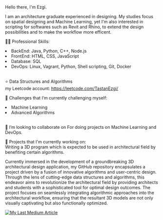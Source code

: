 Hello there, I'm Ezgi.

I am an architecture graduate experienced in designing. My studies focus on spatial designing and Machine Learning, yet I'm also interested in scripting for softwares such as Revit and Rhino, to extend the design possibilities and to make the workflow more efficent.

👨‍💻 Professional Skills: 
<li>BackEnd: Java, Python, C++, Node.js  </li>
<li>FrontEnd: HTML, CSS, JavaScript </li>
<li>Database: SQL</li>
<li>DevOps: Linux, Vagrant, Python, Shell scripting, Git, Docker</li> <br/>

⭐️ Data Structures and Algorithms <br/>
my Leetcode account: https://leetcode.com/TastanEzgi/ </br>

🌱 Challenges that I’m currently challenging myself: 
<li>Machine Learning </li>
<li>Advanced Algorithms</li> </br>

👯 I’m looking to collaborate on For doing projects on Machine Learning and DevOps.

💼 Projects that I'm currently working on: <br/>
Writing a 3D program which is expected to be used in architectural field by benefiting certain algorithms.

Currently immersed in the development of a groundbreaking 3D architectural design application, my GitHub repository encapsulates a project driven by a fusion of innovative algorithms and user-centric design. Through the lens of cutting-edge data structures and algorithms, this endeavor aims to revolutionize the architectural field by providing architects and students with a sophisticated tool for optimal design outcomes. The project focuses on seamlessly integrating algorithmic approaches into the architectural workflow, ensuring that the resultant 3D models are not only visually captivating but also functionally optimized.

[![My Last Medium Article](https://nodejs-medium-fetcher.vercel.app/?username=EzgiTastan&limit=1&responseType=svg)](https://medium.com/@EzgiTastan)

